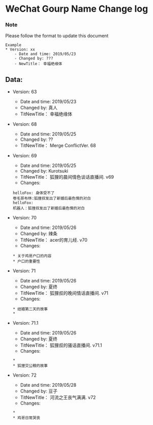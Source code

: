# WeChat Gourp Name Change log



### Note
Please follow the format to update this document

```
Example
* Version: xx
    - Date and time: 2019/05/23
    - Changed by: ???
    - NewTitle： 幸福绝缘体
```

## Data:

* Version: 63
    - Date and time: 2019/05/23
    - Changed by: 真人
    - TitNewTitle： 幸福绝缘体


* Version: 68
    - Date and time: 2019/05/25
    - Changed by: ??
    - TitNewTitle： Merge ConflictVer. 68

* Version: 69
    - Date and time: 2019/05/25
    - Changed by: Kurotsuki
    - TitNewTitle： 狐狸的晨间情色谈话直播间. v69
    - Changes: 
    ```
    helloFox: 身体受不了
    卷毛哥布林:狐狸叔发出了新婚后最色情的对白
    helloFox:
    机器人：狐狸叔发出了新婚后最色情的对白
    ```

* Version: 70
    - Date and time: 2019/05/26
    - Changed by: 辣条
    - TitNewTitle： acer的育儿经. v70
    - Changes:
    ```
    * 关于鸡哥户口的内容
    * 户口的重要性 
    ```
    


* Version: 71
    - Date and time: 2019/05/26
    - Changed by: 夏终
    - TitNewTitle： 狐狸叔的晚间情话直播间. v71
    - Changes:
    ```
    * 结婚第二天的故事
    * 
    ```
    
    
* Version: 71.1
    - Date and time: 2019/05/26
    - Changed by: 夏终
    - TitNewTitle： 狐狸叔的骚话直播间. v71.1
    - Changes:
    ```
    * 
    * 狐狸交公粮的故事
    ```
    

* Version: 72
    - Date and time: 2019/05/28
    - Changed by: 豆子
    - TitNewTitle： 河流之王丧气满满. v72
    - Changes:
    ```
    * 
    * 鸡哥日常哭丧
    ```
    
